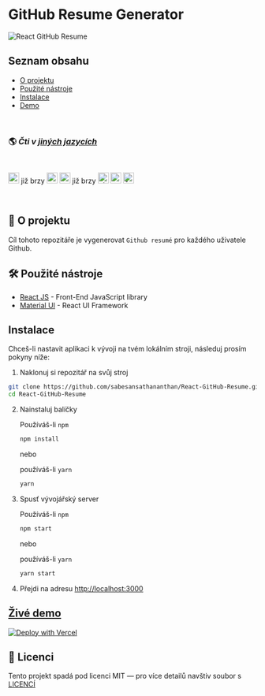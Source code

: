 # GitHub Resume Generator

![React GitHub Resume](../src/assets/readme/screenshot.png)

## Seznam obsahu

- [O projektu](#-o-projektu)
- [Použité nástroje](#-použité-nástroje)
- [Instalace](#instalace)
- [Demo](#živé-demo)

<br>

### 🌎 _Čti v [jiných jazycích](./Translations.md)_

<br>

<kbd>[<img title="Deutsch" alt="Deutsch" src="https://cdn.staticaly.com/gh/hjnilsson/country-flags/master/svg/de.svg" width="22">](./translations/README.de.md)</kbd> již brzy
<kbd>[<img title="Español" alt="Español" src="https://cdn.staticaly.com/gh/hjnilsson/country-flags/master/svg/es.svg" width="22">](./translations/README.es.md)</kbd>
<kbd>[<img title="Français" alt="Français" src="https://cdn.staticaly.com/gh/hjnilsson/country-flags/master/svg/fr.svg" width="22">](./translations/README.fr.md)</kbd> již brzy
<kbd>[<img title="Shqip" alt="Shqip" src="https://cdn.staticaly.com/gh/hjnilsson/country-flags/master/svg/br.svg" width="22">](./translations/README.pt_br.md)</kbd>
<kbd>[<img title="Italiano" alt="Italiano" src="https://cdn.staticaly.com/gh/hjnilsson/country-flags/master/svg/it.svg" width="22">](./translations/README.it.md)</kbd>
<kbd>[<img title="Čeština" alt="Čeština" src="https://cdn.staticaly.com/gh/hjnilsson/country-flags/master/svg/cz.svg" width="22">](./translations/README.cs.md)</kbd>

<br>

## 🤔 O projektu

Cíl tohoto repozitáře je vygenerovat `Github resumé` pro každého uživatele Github.

## 🛠️ Použité nástroje

- [React JS](https://reactjs.org/) - Front-End JavaScript library
- [Material UI](https://material-ui.com/) - React UI Framework

## Instalace

Chceš-li nastavit aplikaci k vývoji na tvém lokálním stroji, následuj prosím pokyny níže:

1. Naklonuj si repozitář na svůj stroj

```bash
git clone https://github.com/sabesansathananthan/React-GitHub-Resume.git
cd React-GitHub-Resume
```

2. Nainstaluj balíčky

   Používáš-li `npm`

   ```bash
   npm install
   ```

   nebo

   používáš-li `yarn`

   ```bash
   yarn
   ```

3. Spusť vývojářský server

   Používáš-li `npm`

   ```bash
   npm start
   ```

   nebo

   používáš-li `yarn`

   ```bash
   yarn start
   ```

4. Přejdi na adresu <http://localhost:3000>

## [Živé demo](https://react-github-resume.vercel.app/)

[![Deploy with Vercel](https://vercel.com/button)](https://vercel.com/new/git/external?repository-url=https://github.com/sabesansathananthan/React-GitHub-Resume)

## 📄 Licenci

Tento projekt spadá pod licenci MIT — pro více detailů navštiv soubor s [LICENCÍ](../LICENSE)
